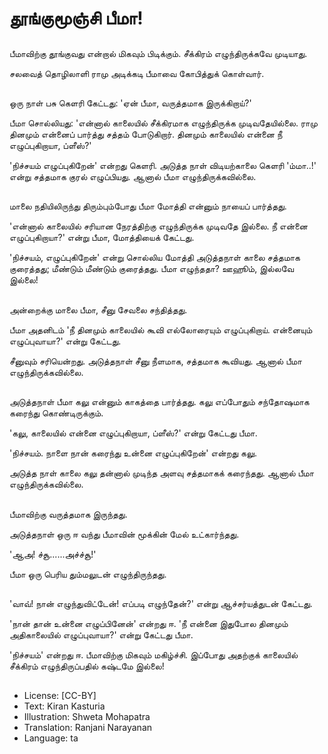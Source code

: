 # தூங்குமூஞ்சி பீமா!

##
பீமாவிற்கு  தூங்குவது என்றால் மிகவும் பிடிக்கும். சீக்கிரம் எழுந்திருக்கவே முடியாது. 

சலவைத் தொழிலாளி ராமு அடிக்கடி பீமாவை கோபித்துக் கொள்வார். 

##
ஒரு நாள் பசு கெளரி கேட்டது: 'ஏன் பீமா, வருத்தமாக இருக்கிறாய்?'

பீமா சொல்லியது: 'என்னால் காலையில் சீக்கிரமாக எழுந்திருக்க முடிவதேயில்லை. ராமு தினமும் என்னைப் பார்த்து சத்தம் போடுகிறார்.  தினமும் காலையில் என்னை நீ எழுப்புகிறாயா, ப்ளீஸ்?'

'நிச்சயம் எழுப்புகிறேன்' என்றது கெளரி. அடுத்த நாள் விடியற்காலை கெளரி 'ம்மா..!' என்று சத்தமாக குரல் எழுப்பியது. ஆனால் பீமா எழுந்திருக்கவில்லை. 

##
மாலை நதியிலிருந்து திரும்பும்போது பீமா மோத்தி என்னும் நாயைப் பார்த்தது.

'என்னால் காலையில் சரியான நேரத்திற்கு எழுந்திருக்க முடிவதே இல்லை. நீ என்னை எழுப்புகிறாயா?' என்று பீமா, மோத்தியைக் கேட்டது.

'நிச்சயம், எழுப்புகிறேன்' என்று சொல்லிய மோத்தி அடுத்தநாள் காலை சத்தமாக குரைத்தது; மீண்டும் மீண்டும் குரைத்தது. பீமா எழுந்ததா? ஊஹூம், இல்லவே இல்லை!

##
அன்றைக்கு மாலை பீமா, சீனு சேவலை சந்தித்தது. 

பீமா அதனிடம் 'நீ தினமும் காலையில் கூவி எல்லோரையும் எழுப்புகிறாய். என்னையும் எழுப்புவாயா?' என்று கேட்டது.

சீனுவும் சரியென்றது. அடுத்தநாள் சீனு நீளமாக, சத்தமாக கூவியது. ஆனால் பீமா எழுந்திருக்கவில்லை.

##
அடுத்தநாள் பீமா கலு என்னும் காகத்தை பார்த்தது. கலு எப்போதும் சந்தோஷமாக கரைந்து கொண்டிருக்கும்.

'கலு, காலையில் என்னை எழுப்புகிறாயா, ப்ளீஸ்?' என்று கேட்டது பீமா.

'நிச்சயம். நாளை நான் கரைந்து உன்னை எழுப்புகிறேன்' என்றது கலு.

அடுத்த நாள் காலை கலு தன்னால் முடிந்த அளவு சத்தமாகக் கரைந்தது. ஆனால் பீமா எழுந்திருக்கவில்லை.

##
பீமாவிற்கு வருத்தமாக இருந்தது.

அடுத்தநாள் ஒரு ஈ வந்து பீமாவின் மூக்கின் மேல் உட்கார்ந்தது.

'ஆஅ! ச்சூ......அச்ச்சூ!'

பீமா ஒரு பெரிய தும்மலுடன் எழுந்திருந்தது. 

##
'வாவ்! நான் எழுந்துவிட்டேன்! எப்படி எழுந்தேன்?' என்று ஆச்சர்யத்துடன் கேட்டது.

'நான் தான் உன்னை எழுப்பினேன்' என்றது ஈ. 'நீ என்னை இதுபோல தினமும் அதிகாலையில் எழுப்புவாயா?' என்று கேட்டது பீமா.

'நிச்சயம்' என்றது ஈ. பீமாவிற்கு மிகவும் மகிழ்ச்சி. இப்போது அதற்குக் காலையில் சீக்கிரம் எழுந்திருப்பதில் கஷ்டமே இல்லை!

##
* License: [CC-BY]
* Text: Kiran Kasturia
* Illustration: Shweta Mohapatra
* Translation: Ranjani Narayanan
* Language: ta
